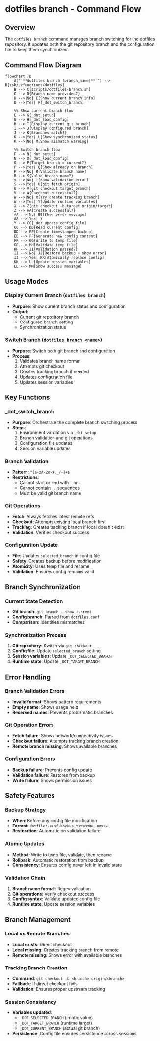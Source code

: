 # dotfiles branch - Command Flow

## Overview

The `dotfiles branch` command manages branch switching for the dotfiles repository. It updates both the git repository branch and the configuration file to keep them synchronized.

## Command Flow Diagram

```mermaid
flowchart TD
    A["`**dotfiles branch [branch_name]**`"] --> B[zsh/.zfunctions/dotfiles]
    B --> C[scripts/dotfiles-branch.sh]
    C --> D{Branch name provided?}
    D -->|No| E[Show current branch info]
    D -->|Yes| F[_dot_switch_branch]
    
    %% Show current branch flow
    E --> G[_dot_setup]
    G --> H[_dot_load_config]
    H --> I[Display current git branch]
    I --> J[Display configured branch]
    J --> K{Branches match?}
    K -->|Yes| L[Show synchronized status]
    K -->|No| M[Show mismatch warning]
    
    %% Switch branch flow
    F --> N[_dot_setup]
    N --> O[_dot_load_config]
    O --> P{Target branch = current?}
    P -->|Yes| Q[Show already on branch]
    P -->|No| R[Validate branch name]
    R --> S{Valid branch name?}
    S -->|No| T[Show validation error]
    S -->|Yes| U[git fetch origin]
    U --> V[git checkout target_branch]
    V --> W{Checkout successful?}
    W -->|No| X[Try create tracking branch]
    W -->|Yes| Y[Update runtime variables]
    X --> Z[git checkout -b target origin/target]
    Z --> AA{Create successful?}
    AA -->|No| BB[Show error message]
    AA -->|Yes| Y
    Y --> CC[_dot_update_config_file]
    CC --> DD[Read current config]
    DD --> EE[Create timestamped backup]
    EE --> FF[Generate new config content]
    FF --> GG[Write to temp file]
    GG --> HH[Validate temp file]
    HH --> II{Validation passed?}
    II -->|No| JJ[Restore backup + show error]
    II -->|Yes| KK[Atomically replace config]
    KK --> LL[Update session variables]
    LL --> MM[Show success message]
```

## Usage Modes

### Display Current Branch (`dotfiles branch`)
- **Purpose**: Show current branch status and configuration
- **Output**: 
  - Current git repository branch
  - Configured branch setting
  - Synchronization status

### Switch Branch (`dotfiles branch <name>`)
- **Purpose**: Switch both git branch and configuration
- **Process**:
  1. Validates branch name format
  2. Attempts git checkout
  3. Creates tracking branch if needed
  4. Updates configuration file
  5. Updates session variables

## Key Functions

### _dot_switch_branch
- **Purpose**: Orchestrate the complete branch switching process
- **Steps**:
  1. Environment validation via `_dot_setup`
  2. Branch validation and git operations
  3. Configuration file updates
  4. Session variable updates

### Branch Validation
- **Pattern**: `^[a-zA-Z0-9._/-]+$`
- **Restrictions**: 
  - Cannot start or end with `.` or `-`
  - Cannot contain `..` sequences
  - Must be valid git branch name

### Git Operations
- **Fetch**: Always fetches latest remote refs
- **Checkout**: Attempts existing local branch first
- **Tracking**: Creates tracking branch if local doesn't exist
- **Validation**: Verifies checkout success

### Configuration Update
- **File**: Updates `selected_branch` in config file
- **Safety**: Creates backup before modification
- **Atomicity**: Uses temp file and rename
- **Validation**: Ensures config remains valid

## Branch Synchronization

### Current State Detection
- **Git branch**: `git branch --show-current`
- **Config branch**: Parsed from `dotfiles.conf`
- **Comparison**: Identifies mismatches

### Synchronization Process
1. **Git repository**: Switch via `git checkout`
2. **Config file**: Update `selected_branch` setting
3. **Session variables**: Update `_DOT_SELECTED_BRANCH`
4. **Runtime state**: Update `_DOT_TARGET_BRANCH`

## Error Handling

### Branch Validation Errors
- **Invalid format**: Shows pattern requirements
- **Empty name**: Shows usage help
- **Reserved names**: Prevents problematic branches

### Git Operation Errors
- **Fetch failure**: Shows network/connectivity issues
- **Checkout failure**: Attempts tracking branch creation
- **Remote branch missing**: Shows available branches

### Configuration Errors
- **Backup failure**: Prevents config update
- **Validation failure**: Restores from backup
- **Write failure**: Shows permission issues

## Safety Features

### Backup Strategy
- **When**: Before any config file modification
- **Format**: `dotfiles.conf.backup_YYYYMMDD_HHMMSS`
- **Restoration**: Automatic on validation failure

### Atomic Updates
- **Method**: Write to temp file, validate, then rename
- **Rollback**: Automatic restoration from backup
- **Consistency**: Ensures config never left in invalid state

### Validation Chain
1. **Branch name format**: Regex validation
2. **Git operations**: Verify checkout success
3. **Config syntax**: Validate updated config file
4. **Runtime state**: Update session variables

## Branch Management

### Local vs Remote Branches
- **Local exists**: Direct checkout
- **Local missing**: Creates tracking branch from remote
- **Remote missing**: Shows error with available branches

### Tracking Branch Creation
- **Command**: `git checkout -b <branch> origin/<branch>`
- **Fallback**: If direct checkout fails
- **Validation**: Ensures proper upstream tracking

### Session Consistency
- **Variables updated**: 
  - `_DOT_SELECTED_BRANCH` (config value)
  - `_DOT_TARGET_BRANCH` (runtime target)
  - `_DOT_CURRENT_BRANCH` (actual git branch)
- **Persistence**: Config file ensures persistence across sessions